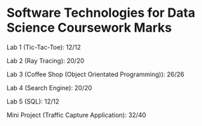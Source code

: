 # Software Technologies for Data Science Coursework Marks

Lab 1 (Tic-Tac-Toe): 12/12

Lab 2 (Ray Tracing): 20/20

Lab 3 (Coffee Shop (Object Orientated Programming)): 26/26

Lab 4 (Search Engine): 20/20

Lab 5 (SQL): 12/12

Mini Project (Traffic Capture Application): 32/40
